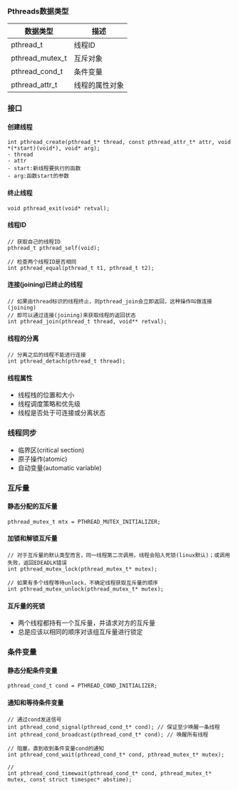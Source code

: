 ### Pthreads数据类型
数据类型|描述
---|---
pthread_t|线程ID
pthread_mutex_t|互斥对象
pthread_cond_t|条件变量
pthread_attr_t|线程的属性对象

### 接口
#### 创建线程
```
int pthread_create(pthread_t* thread, const pthread_attr_t* attr, void *(*start)(void*), void* arg);
- thread
- attr
- start:新线程要执行的函数
- arg:函数start的参数
```
#### 终止线程
```
void pthread_exit(void* retval);
```
#### 线程ID
```
// 获取自己的线程ID
pthread_t pthread_self(void);
```
```
// 检查两个线程ID是否相同
int pthread_equal(pthread_t t1, pthread_t t2);
```
#### 连接(joining)已终止的线程
```
// 如果由thread标识的线程终止，则pthread_join会立即返回，这种操作叫做连接(joining)
// 即可以通过连接(joining)来获取线程的返回状态
int pthread_join(pthread_t thread, void** retval);
```
#### 线程的分离
```
// 分离之后的线程不能进行连接
int pthread_detach(pthread_t thread);
```
#### 线程属性
- 线程栈的位置和大小
- 线程调度策略和优先级
- 线程是否处于可连接或分离状态

### 线程同步
- 临界区(critical section)
- 原子操作(atomic)
- 自动变量(automatic variable)
### 互斥量
#### 静态分配的互斥量
```
pthread_mutex_t mtx = PTHREAD_MUTEX_INITIALIZER;
```

#### 加锁和解锁互斥量
```
// 对于互斥量的默认类型而言，同一线程第二次调用，线程会陷入死锁(linux默认)；或调用失败，返回EDEADLK错误
int pthread_mutex_lock(pthread_mutex_t* mutex);
```

```
// 如果有多个线程等待unlock，不确定线程获取互斥量的顺序
int pthread_mutex_unlock(pthread_mutex_t* mutex);
```

#### 互斥量的死锁
- 两个线程都持有一个互斥量，并请求对方的互斥量
- 总是应该以相同的顺序对该组互斥量进行锁定

### 条件变量
#### 静态分配条件变量
```
pthread_cond_t cond = PTHREAD_COND_INITIALIZER;
```

#### 通知和等待条件变量
```
// 通过cond发送信号
int pthread_cond_signal(pthread_cond_t* cond); // 保证至少唤醒一条线程
int pthread_cond_broadcast(pthread_cond_t* cond); // 唤醒所有线程

// 阻塞，直到收到条件变量cond的通知
int pthread_cond_wait(pthread_cond_t* cond, pthread_mutex_t* mutex);

// 
int pthread_cond_timewait(pthread_cond_t* cond, pthread_mutex_t* mutex, const struct timespec* abstime);
```